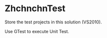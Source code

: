 ZhchnchnTest
============

Store the test projects in this solution (VS2010).

Use GTest to execute Unit Test.
